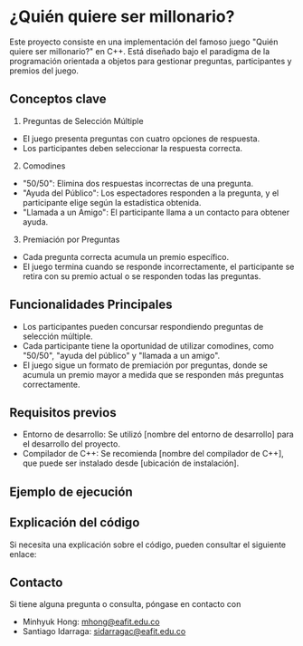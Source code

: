 ¿Quién quiere ser millonario?
=
Este proyecto consiste en una implementación del famoso juego "Quién quiere ser millonario?" en C++. Está diseñado bajo el paradigma de la programación orientada a objetos para gestionar preguntas, participantes y premios del juego.

## Conceptos clave

1. Preguntas de Selección Múltiple
- El juego presenta preguntas con cuatro opciones de respuesta.
- Los participantes deben seleccionar la respuesta correcta.
2. Comodines
- "50/50": Elimina dos respuestas incorrectas de una pregunta.
- "Ayuda del Público": Los espectadores responden a la pregunta, y el participante elige según la estadística obtenida.
- "Llamada a un Amigo": El participante llama a un contacto para obtener ayuda.
3. Premiación por Preguntas
- Cada pregunta correcta acumula un premio específico.
- El juego termina cuando se responde incorrectamente, el participante se retira con su premio actual o se responden todas las preguntas.

## Funcionalidades Principales

- Los participantes pueden concursar respondiendo preguntas de selección múltiple.
- Cada participante tiene la oportunidad de utilizar comodines, como "50/50", "ayuda del público" y "llamada a un amigo".
- El juego sigue un formato de premiación por preguntas, donde se acumula un premio mayor a medida que se responden más preguntas correctamente.

## Requisitos previos
- Entorno de desarrollo: Se utilizó [nombre del entorno de desarrollo] para el desarrollo del proyecto.
- Compilador de C++: Se recomienda [nombre del compilador de C++], que puede ser instalado desde [ubicación de instalación].

## Ejemplo de ejecución

## Explicación del código
Si necesita una explicación sobre el código, pueden consultar el siguiente enlace:

## Contacto

Si tiene alguna pregunta o consulta, póngase en contacto con
- Minhyuk Hong: mhong@eafit.edu.co
- Santiago Idarraga: sidarragac@eafit.edu.co
